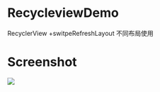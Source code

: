# RecycleviewDemo
RecyclerView +switpeRefreshLayout 不同布局使用

# Screenshot
![](https://github.com/crybobo/RecycleviewDemo/blob/master/screenshot/img.gif )
